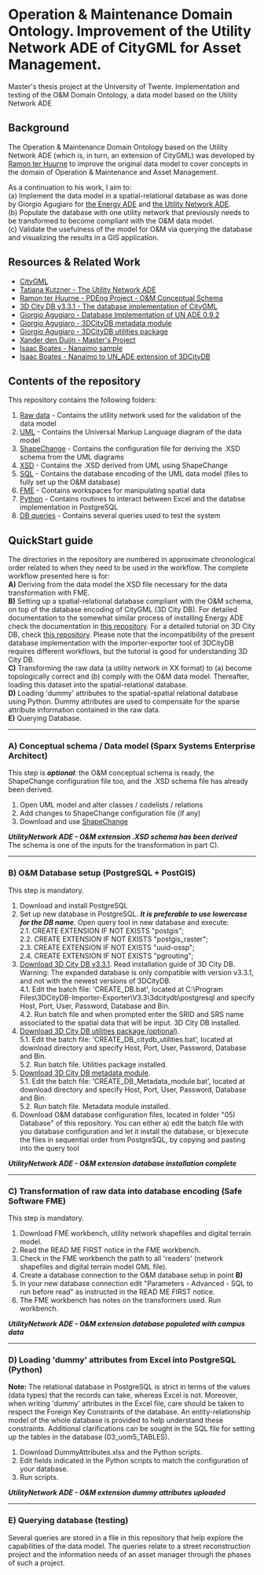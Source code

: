 # Operation & Maintenance Domain Ontology. Improvement of the Utility Network ADE of CityGML for Asset Management. 
Master's thesis project at the University of Twente. Implementation and testing of the O&M Domain Ontology, a data model based on the Utility Network ADE

## Background

The Operation & Maintenance Domain Ontology based on the Utility Network ADE (which is, in turn, an extension of CityGML) was developed by [Ramon ter Huurne](https://github.com/RamonTerHuurne/UtilityNetwork-OperationsAndMaintenance) to improve the original data model to cover concepts in the domain of Operation & Maintenance and Asset Management.  

As a continuation to his work, I aim to:  
(a) Implement the data model in a spatial-relational database as was done by Giorgio Agugiaro for [the Energy ADE](https://github.com/gioagu/3dcitydb_energy_ade) and [the Utility Network ADE](https://github.com/gioagu/3dcitydb_utility_network_ade).  
(b) Populate the database with one utility network that previously needs to be transformed to become compliant with the O&M data model.  
(c) Validate the usefulness  of the model for O&M via querying the database and visualizing the results in a GIS application.  


## Resources & Related Work

- [CityGML](https://www.opengeospatial.org/standards/citygml)  
- [Tatjana Kutzner - The Utility Network ADE](https://github.com/TatjanaKutzner/CityGML-UtilityNetwork-ADE#citygml-utilitynetwork-ade)
- [Ramon ter Huurne - PDEng Project - O&M Conceptual Schema](https://github.com/RamonTerHuurne/UtilityNetwork-OperationsAndMaintenance)
- [3D City DB v3.3.1 - The database implementation of CityGML](https://www.3dcitydb.org/3dcitydb/)
- [Giorgio Agugiaro - Database Implementation of UN ADE 0.9.2](https://github.com/gioagu/3dcitydb_utility_network_ade)
- [Giorgio Agugiaro - 3DCityDB metadata module](https://github.com/gioagu/3dcitydb_metadata_module)
- [Giorgio Agugiaro - 3DCityDB utilities package](https://github.com/gioagu/3dcitydb_utilities)
- [Xander den Duijn - Master's Project](https://github.com/XanderdenDuijn/CityGML-Utility-Network-ADE)
- [Isaac Boates - Nanaimo sample](https://github.com/iboates/CityGML-UtilityNetwork-ADE-Nanaimo-Water-Network-Sample)
- [Isaac Boates - Nanaimo to UN_ADE extension of 3DCityDB](https://github.com/iboates/nanaimo_3dcitydb)  


## Contents of the repository

This repository contains the following folders:
1. [Raw data](https://github.com/FedericoFossatti/Utility-Network-ADE-OM-extension/tree/master/01%29%20Raw%20Data) - Contains the utility network used for the validation of the data model
2. [UML](https://github.com/FedericoFossatti/Utility-Network-ADE-OM-extension/tree/master/02%29%20UML%20(Data%20model)) - Contains the Universal Markup Language diagram of the data model
3. [ShapeChange](https://github.com/FedericoFossatti/Utility-Network-ADE-OM-extension/tree/master/03%29%20ShapeChange%20(Transformation%20from%20UML%20to%20XSD)) - Contains the configuration file for deriving the .XSD schema from the UML diagrams
4. [XSD](https://github.com/FedericoFossatti/Utility-Network-ADE-OM-extension/tree/master/04%29%20XSD) - Contains the .XSD derived from UML using ShapeChange 
5. [SQL](https://github.com/FedericoFossatti/Utility-Network-ADE-OM-extension/tree/master/05%29%20SQL%20(Database%20set%20up%20files)) - Contains the database encoding of the UML data model (files to fully set up the O&M database)
6. [FME](https://github.com/FedericoFossatti/Utility-Network-ADE-OM-extension/tree/master/06%29%20FME%20(Data%20transformation%20and%20loading%20workbench)) - Contains workspaces for manipulating spatial data
7. [Python](https://github.com/FedericoFossatti/Utility-Network-ADE-OM-extension/tree/master/07%29%20Python%20(Loading%20dummy%20attributes)) - Contains routines to interact between Excel and the databse implementation in PostgreSQL
8. [DB queries](https://github.com/FedericoFossatti/Utility-Network-ADE-OM-extension/tree/master/08%29%20DB%20Queries) - Contains several queries used to test the system


## QuickStart guide

The directories in the repository are numbered in approximate chronological order related to when they need to be used in the workflow.
The complete workflow presented here is for:  
**A)** Deriving from the data model the XSD file necessary for the data transformation with FME.  
**B)** Setting up a spatial-relational database compliant with the O&M schema, on top of the database encoding of CityGML (3D City DB).
For detailed documentation to the somewhat similar process of installing Energy ADE check the documentation in [this repository](https://github.com/gioagu/3dcitydb_energy_ade/tree/master/manual). For a detailed tutorial on 3D City DB, check [this repository](https://github.com/3dcitydb/tutorials). Please note that the incompatibility of the present database implementation with the importer-exporter tool of 3DCityDB requires different workflows, but the tutorial is good for understanding 3D City DB.    
**C)** Transforming the raw data (a utility network in XX format) to (a) become topologically correct and (b) comply with the O&M data model. Thereafter, loading this dataset into the spatial-relational database.  
**D)** Loading 'dummy' attributes to the spatial-spatial relational database using Python. Dummy attributes are used to compensate for the sparse attribute information contained in the raw data.  
**E)** Querying Database. 

---
### A) Conceptual schema / Data model (Sparx Systems Enterprise Architect)
This step is ***optional***: the O&M conceptual schema is ready, the ShapeChange configuration file too, and the .XSD schema file has already been derived.  
1. Open UML model and alter classes / codelists / relations
2. Add changes to ShapeChange configuration file (if any)
3. Download and use [ShapeChange](https://shapechange.net/get-started/)  

 ***UtilityNetwork ADE - O&M extension .XSD schema has been derived***  
 The schema is one of the inputs for the transformation in part C). 

---
### B) O&M Database setup (PostgreSQL + PostGIS)
This step is mandatory.  
1. Download and install PostgreSQL
2. Set up new database in PostgreSQL. ***It is preferable to use lowercase for the DB name***. Open query tool in new database and execute:  
     2.1. CREATE EXTENSION IF NOT EXISTS "postgis";  
     2.2. CREATE EXTENSION IF NOT EXISTS "postgis_raster";  
     2.3. CREATE EXTENSION IF NOT EXISTS "uuid-ossp";  
     2.4. CREATE EXTENSION IF NOT EXISTS "pgrouting";  
3. [Download 3D City DB v3.3.1](https://www.3dcitydb.org/3dcitydb/d3ddatabase/). Read installation guide of 3D City DB. Warning: The expanded database is only compatible with version v3.3.1, and not with the newest versions of 3DCityDB.  
     4.1. Edit the batch file: 'CREATE_DB.bat', located at C:\Program Files\3DCityDB-Importer-Exporter\V3.3\3dcitydb\postgresql and specify Host, Port, User, Password, Database and Bin.  
     4.2. Run batch file and when prompted enter the SRID and SRS name associated to the spatial data that will be input. 3D City DB installed.   
4. [Download 3D City DB utilities package (optional)](https://github.com/gioagu/3dcitydb_utilities).   
     5.1. Edit the batch file: 'CREATE_DB_citydb_utilities.bat', located at download directory and specify Host, Port, User, Password, Database and Bin.  
     5.2. Run batch file. Utilities package installed.  
5. [Download 3D City DB metadata module](https://github.com/gioagu/3dcitydb_metadata_module).   
     5.1. Edit the batch file: 'CREATE_DB_Metadata_module.bat', located at download directory and specify Host, Port, User, Password, Database and Bin.  
     5.2. Run batch file. Metadata module installed.  
6. Download O&M database configuration files, located in folder "05) Database" of this repository. You can either a) edit the batch file with you database configuration and let it install the database, or b)execute the files in sequential order from PostgreSQL, by copying and pasting into the query tool

 ***UtilityNetwork ADE - O&M extension database installation complete***

---
### C) Transformation of raw data into database encoding (Safe Software FME)  
This step is mandatory.  
 1. Download FME workbench, utility network shapefiles and digital terrain model.
 2. Read the READ ME FIRST notice in the FME workbench.
 3. Check in the FME workbench the path to all 'readers' (network shapefiles and digital terrain model GML file).
 4. Create a database connection to the O&M database setup in point **B)**
 5. In your new database connection edit "Parameters - Advanced - SQL to run before read" as instructed in the READ ME FIRST notice.
 6. The FME workbench has notes on the transformers used. Run workbench.
  
 ***UtilityNetwork ADE - O&M extension database populated with campus data***
  
---
### D) Loading 'dummy' attributes from Excel into PostgreSQL (Python)
**Note:** The relational database in PostgreSQL is strict in terms of the values (data types) that the records can take, whereas Excel is not. Moreover, when writing 'dummy' attributes in the Excel file, care should be taken to respect the Foreign Key Constraints of the database. An entity-relationship model of the whole database is provided to help understand these constraints. Additional clarifications can be sought in the SQL file for setting up the tables in the database (03_uom5_TABLES).

1. Download DummyAttributes.xlsx and the Python scripts.  
2. Edit fields indicated in the Python scripts to match the configuration of your database.  
3. Run scripts.  

 ***UtilityNetwork ADE - O&M extension dummy attributes uploaded***
  
  ---
### E) Querying database (testing)

 Several queries are stored in a file in this repository that help explore the capabilities of the data model. The queries relate to a street reconstruction project and the information needs of an asset manager through the phases of such a project.
